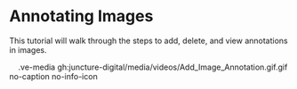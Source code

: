 
# Annotating Images

This tutorial will walk through the steps to add, delete, and view annotations in images.

<ve-modal label="Adding An Annotation" button-icon="play-circle" style="margin-left:1rem;">
.ve-media gh:juncture-digital/media/videos/Add_Image_Annotation.gif.gif no-caption no-info-icon
</ve-modal>